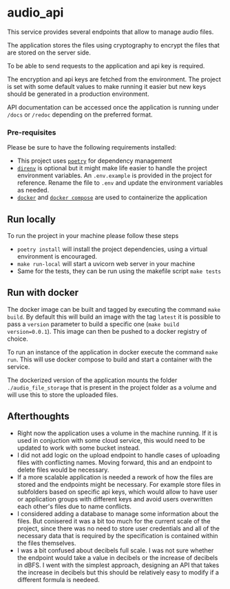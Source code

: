 # audio_api
This service provides several endpoints that allow to manage audio files. 

The application stores the files using cryptography to encrypt the files that are stored on the server side.

To be able to send requests to the application and api key is required.

The encryption and api keys are fetched from the environment. The project is set with some default values to make running it easier but new keys should be generated in a production environment.

API documentation can be accessed once the application is running under `/docs` or `/redoc` depending on the preferred format.

### Pre-requisites
Please be sure to have the following requirements installed:

* This project uses [`poetry`](https://python-poetry.org/) for dependency management
* [`direnv`](https://direnv.net/) is optional but it might make life easier to handle the project environment variables. An `.env.example` is provided in the project for reference. Rename the file to `.env` and update the environment variables as needed.
* [`docker`](https://docs.docker.com/engine/install/) and [`docker compose`](https://docs.docker.com/compose/install/) are used to containerize the application

## Run locally
To run the project in your machine please follow these steps
* `poetry install` will install the project dependencies, using a virtual environment is encouraged.
* `make run-local` will start a uvicorn web server in your machine
* Same for the tests, they can be run using the makefile script `make tests`

## Run with docker
The docker image can be built and tagged by executing the command `make build`. By default this will build an image with the tag `latest` it is possible to pass a `version` parameter to build a specific one (`make build version=0.0.1`). This image can then be pushed to a docker registry of choice.

To run an instance of the application in docker execute the command `make run`. This will use docker compose to build and start a container with the service.

The dockerized version of the application mounts the folder `./audio_file_storage` that is present in the project folder as a volume and will use this to store the uploaded files.


## Afterthoughts
- Right now the application uses a volume in the machine running. If it is used in conjuction with some cloud service, this would need to be updated to work with some bucket instead.
- I did not add logic on the upload endpoint to handle cases of uploading files with conflicting names. Moving forward, this and an endpoint to delete files would be necessary.
- If a more scalable application is needed a rework of how the files are stored and the endpoints might be necessary. For example store files in subfolders based on specific api keys, which would allow to have user or application groups with different keys and avoid users overwritten each other's files due to name conflicts.
- I considered adding a database to manage some information about the files. But conisered it was a bit too much for the current scale of the project, since there was no need to store user credentials and all of the necessary data that is required by the specification is contained within the files themselves.
- I was a bit confused about decibels full scale. I was not sure whether the endpoint would take a value in decibels or the increase of decibels in dBFS. I went with the simplest approach, designing an API that takes the increase in decibels but this should be relatively easy to modify if a different formula is needeed.
